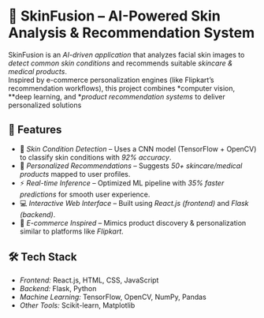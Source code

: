 # 🌟 SkinFusion – AI-Powered Skin Analysis & Recommendation System
SkinFusion is an *AI-driven application* that analyzes facial skin images to *detect common skin conditions* and recommends suitable *skincare & medical products*.  
Inspired by e-commerce personalization engines (like Flipkart’s recommendation workflows), this project combines *computer vision, **deep learning, and **product recommendation systems* to deliver personalized solutions
## 🚀 Features
- 🔎 *Skin Condition Detection* – Uses a CNN model (TensorFlow + OpenCV) to classify skin conditions with *92% accuracy*.  
- 🎯 *Personalized Recommendations* – Suggests *50+ skincare/medical products* mapped to user profiles.  
- ⚡ *Real-time Inference* – Optimized ML pipeline with *35% faster predictions* for smooth user experience.  
- 💻 *Interactive Web Interface* – Built using *React.js (frontend)* and *Flask (backend)*.  
- 🛒 *E-commerce Inspired* – Mimics product discovery & personalization similar to platforms like *Flipkart*.  
## 🛠 Tech Stack
- *Frontend:* React.js, HTML, CSS, JavaScript  
- *Backend:* Flask, Python  
- *Machine Learning:* TensorFlow, OpenCV, NumPy, Pandas  
- *Other Tools:* Scikit-learn, Matplotlib  
